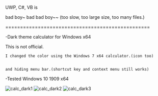 UWP, C#, VB is


bad boy~ bad bad boy~~
(too slow, too large size, too many files.)


=================================================


-Dark theme calculator for Windows x64


This is not official.


	I changed the color using the Windows 7 x64 calculator.(icon too)


	and hiding menu bar.(shortcut key and context menu still works)



-Tested Windows 10 1909 x64

![calc_dark1](https://github.com/user-attachments/assets/b5893b23-15b9-4368-8871-7ae27d6afd08)
![calc_dark2](https://github.com/user-attachments/assets/71d77879-3be6-4cb6-b077-47dbc0158d9e)
![calc_dark3](https://github.com/user-attachments/assets/f1472c02-9de3-48ed-9c69-924e646436bd)
